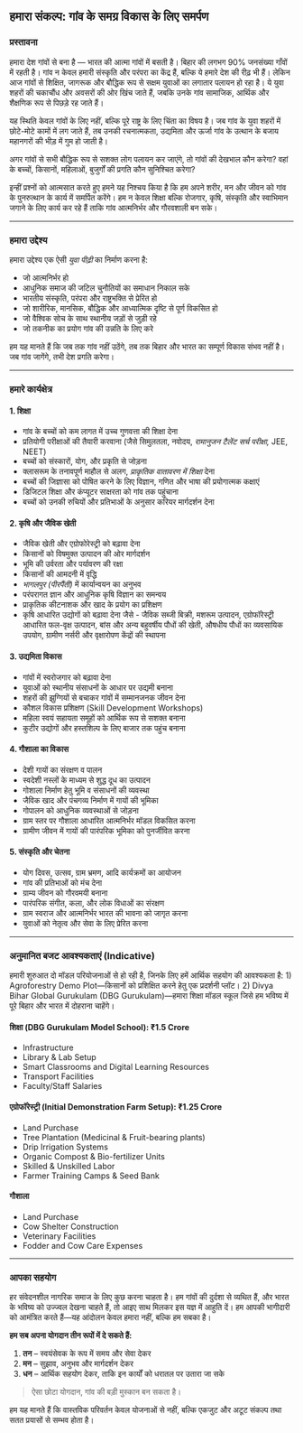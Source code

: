 ## हमारा संकल्प: गांव के समग्र विकास के लिए समर्पण

### प्रस्तावना

हमारा देश गांवों से बना है — भारत की आत्मा गांवों में बसती है। बिहार की लगभग 90% जनसंख्या गाँवों में रहती है। गांव न केवल हमारी संस्कृति और परंपरा का केंद्र हैं, बल्कि ये हमारे देश की रीढ़ भी हैं। लेकिन आज गांवों से शिक्षित, जागरूक और बौद्धिक रूप से सक्षम युवाओं का लगातार पलायन हो रहा है। ये युवा शहरों की चकाचौंध और अवसरों की ओर खिंच जाते हैं, जबकि उनके गांव सामाजिक, आर्थिक और शैक्षणिक रूप से पिछड़े रह जाते हैं।

यह स्थिति केवल गांवों के लिए नहीं, बल्कि पूरे राष्ट्र के लिए चिंता का विषय है। जब गांव के युवा शहरों में छोटे-मोटे कामों में लग जाते हैं, तब उनकी रचनात्मकता, उद्यमिता और ऊर्जा गांव के उत्थान के बजाय महानगरों की भीड़ में गुम हो जाती है।

अगर गांवों से सभी बौद्धिक रूप से सशक्त लोग पलायन कर जाएंगे, तो गांवों की देखभाल कौन करेगा? वहां के बच्चों, किसानों, महिलाओं, बुजुर्गों की प्रगति कौन सुनिश्चित करेगा?

इन्हीं प्रश्नों को आत्मसात करते हुए हमने यह निश्चय किया है कि हम अपने शरीर, मन और जीवन को गांव के पुनरुत्थान के कार्य में समर्पित करेंगे। हम न केवल शिक्षा बल्कि रोजगार, कृषि, संस्कृति और स्वाभिमान जगाने के लिए कार्य कर रहे हैं ताकि गांव आत्मनिर्भर और गौरवशाली बन सके।

---

### हमारा उद्देश्य

हमारा उद्देश्य एक ऐसी *युवा पीढ़ी* का निर्माण करना है:

- जो आत्मनिर्भर हो
- आधुनिक समाज की जटिल चुनौतियों का समाधान निकाल सके
- भारतीय संस्कृति, परंपरा और राष्ट्रभक्ति से प्रेरित हो
- जो शारीरिक, मानसिक, बौद्धिक और आध्यात्मिक दृष्टि से पूर्ण विकसित हो
- जो वैश्विक सोच के साथ स्थानीय जड़ों से जुड़ी रहे
- जो तकनीक का प्रयोग गांव की उन्नति के लिए करे

हम यह मानते हैं कि जब तक गांव नहीं उठेंगे, तब तक बिहार और भारत का सम्पूर्ण विकास संभव नहीं है। जब गांव जागेंगे, तभी देश प्रगति करेगा।

---

### हमारे कार्यक्षेत्र

#### 1. शिक्षा

- गांव के बच्चों को कम लागत में उच्च गुणवत्ता की शिक्षा देना
- प्रतियोगी परीक्षाओं की तैयारी करवाना (जैसे सिमुलतला, नवोदय, *रामानुजन टैलेंट सर्च परीक्षा,* JEE, NEET)
- बच्चों को संस्कारों, योग, और प्रकृति से जोड़ना
- क्लासरूम के तनावपूर्ण माहौल से अलग, *प्राकृतिक वातावरण में शिक्षा* देना
- बच्चों की जिज्ञासा को पोषित करने के लिए विज्ञान, गणित और भाषा की प्रयोगात्मक कक्षाएं
- डिजिटल शिक्षा और कंप्यूटर साक्षरता को गांव तक पहुंचाना
- बच्चों को उनकी रुचियों और प्रतिभाओं के अनुसार करियर मार्गदर्शन देना

#### 2. कृषि और जैविक खेती

- जैविक खेती और एग्रोफोरेस्ट्री को बढ़ावा देना
- किसानों को विषमुक्त उत्पादन की ओर मार्गदर्शन
- भूमि की उर्वरता और पर्यावरण की रक्षा
- किसानों की आमदनी में वृद्धि
- *भागलपुर (पीरपैंती)* में कार्यान्वयन का अनुभव
- परंपरागत ज्ञान और आधुनिक कृषि विज्ञान का समन्वय
- प्राकृतिक कीटनाशक और खाद के प्रयोग का प्रशिक्षण
- कृषि आधारित उद्योगों को बढ़ावा देना जैसे - जैविक सब्जी बिक्री, मशरूम उत्पादन, एग्रोफॉरेस्ट्री आधारित फल-वृक्ष उत्पादन, बांस और अन्य बहुवर्षीय पौधों की खेती, औषधीय पौधों का व्यवसायिक उपयोग, ग्रामीण नर्सरी और वृक्षारोपण केंद्रों की स्थापना

#### 3. उद्यमिता विकास

- गांवों में स्वरोजगार को बढ़ावा देना
- युवाओं को स्थानीय संसाधनों के आधार पर उद्यमी बनाना
- शहरों की झुग्गियों से बचाकर गांवों में सम्मानजनक जीवन देना
- कौशल विकास प्रशिक्षण (Skill Development Workshops)
- महिला स्वयं सहायता समूहों को आर्थिक रूप से सशक्त बनाना
- कुटीर उद्योगों और हस्तशिल्प के लिए बाजार तक पहुंच बनाना

#### 4. गौशाला का विकास

- देशी गायों का संरक्षण व पालन
- स्वदेशी नस्लों के माध्यम से शुद्ध दूध का उत्पादन
- गोशाला निर्माण हेतु भूमि व संसाधनों की व्यवस्था
- जैविक खाद और पंचगव्य निर्माण में गायों की भूमिका
- गोपालन को आधुनिक व्यवस्थाओं से जोड़ना
- ग्राम स्तर पर गौशाला आधारित आत्मनिर्भर मॉडल विकसित करना
- ग्रामीण जीवन में गायों की पारंपरिक भूमिका को पुनर्जीवित करना

#### 5. संस्कृति और चेतना

- योग दिवस, उत्सव, ग्राम भ्रमण, आदि कार्यक्रमों का आयोजन
- गांव की प्रतिभाओं को मंच देना
- ग्राम्य जीवन को गौरवमयी बनाना
- पारंपरिक संगीत, कला, और लोक विधाओं का संरक्षण
- ग्राम स्वराज और आत्मनिर्भर भारत की भावना को जागृत करना
- युवाओं को नेतृत्व और सेवा के लिए प्रेरित करना

---

### अनुमानित बजट आवश्यकताएं (Indicative)

हमारी शुरुआत दो मॉडल परियोजनाओं से हो रही है, जिनके लिए हमें आर्थिक सहयोग की आवश्यकता है: 1) Agroforestry Demo Plot—किसानों को प्रशिक्षित करने हेतु एक प्रदर्शनी प्लॉट। 2) Divya Bihar Global Gurukulam (DBG Gurukulam)—हमारा शिक्षा मॉडल स्कूल जिसे हम भविष्य में पूरे बिहार और भारत में दोहराना चाहेंगे।

#### शिक्षा (DBG Gurukulam Model School): ₹1.5 Crore

- Infrastructure
- Library & Lab Setup
- Smart Classrooms and Digital Learning Resources
- Transport Facilities
- Faculty/Staff Salaries

#### एग्रोफॉरेस्ट्री (Initial Demonstration Farm Setup): ₹1.25 Crore&#x20;

- Land Purchase
- Tree Plantation (Medicinal & Fruit-bearing plants)
- Drip Irrigation Systems
- Organic Compost & Bio-fertilizer Units
- Skilled & Unskilled Labor
- Farmer Training Camps & Seed Bank

#### गौशाला

- Land Purchase
- Cow Shelter Construction
- Veterinary Facilities
- Fodder and Cow Care Expenses

---

### आपका सहयोग

हर संवेदनशील नागरिक समाज के लिए कुछ करना चाहता है। हम गांवों की दुर्दशा से व्यथित हैं, और भारत के भविष्य को उज्ज्वल देखना चाहते हैं, तो आइए साथ मिलकर इस यज्ञ में आहुति दें। हम आपकी भागीदारी को आमंत्रित करते हैं—यह आंदोलन केवल हमारा नहीं, बल्कि हम सबका है।

**हम सब अपना योगदान तीन रूपों में दे सकते हैं:**

1. **तन** – स्वयंसेवक के रूप में समय और सेवा देकर
2. **मन** – सुझाव, अनुभव और मार्गदर्शन देकर
3. **धन** – आर्थिक सहयोग देकर, ताकि इन कार्यों को धरातल पर उतारा जा सके

> ऐसा छोटा योगदान, गांव की बड़ी मुस्कान बन सकता है।

हम यह मानते हैं कि वास्तविक परिवर्तन केवल योजनाओं से नहीं, बल्कि एकजुट और अटूट संकल्प तथा सतत प्रयासों से सम्भव होता है।

